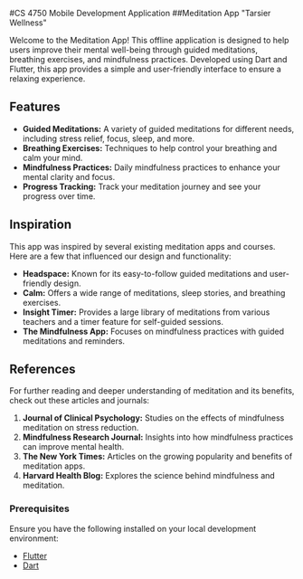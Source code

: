 #CS 4750 Mobile Development Application
##Meditation App "Tarsier Wellness"

Welcome to the Meditation App! This offline application is designed to help users improve their mental well-being through guided meditations, breathing exercises, and mindfulness practices. Developed using Dart and Flutter, this app provides a simple and user-friendly interface to ensure a relaxing experience.

## Features

- **Guided Meditations:** A variety of guided meditations for different needs, including stress relief, focus, sleep, and more.
- **Breathing Exercises:** Techniques to help control your breathing and calm your mind.
- **Mindfulness Practices:** Daily mindfulness practices to enhance your mental clarity and focus.
- **Progress Tracking:** Track your meditation journey and see your progress over time.

## Inspiration

This app was inspired by several existing meditation apps and courses. Here are a few that influenced our design and functionality:

- **Headspace:** Known for its easy-to-follow guided meditations and user-friendly design.
- **Calm:** Offers a wide range of meditations, sleep stories, and breathing exercises.
- **Insight Timer:** Provides a large library of meditations from various teachers and a timer feature for self-guided sessions.
- **The Mindfulness App:** Focuses on mindfulness practices with guided meditations and reminders.

## References

For further reading and deeper understanding of meditation and its benefits, check out these articles and journals:

1. **Journal of Clinical Psychology:** Studies on the effects of mindfulness meditation on stress reduction.
2. **Mindfulness Research Journal:** Insights into how mindfulness practices can improve mental health.
3. **The New York Times:** Articles on the growing popularity and benefits of meditation apps.
4. **Harvard Health Blog:** Explores the science behind mindfulness and meditation.

### Prerequisites

Ensure you have the following installed on your local development environment:

- [Flutter](https://flutter.dev/docs/get-started/install)
- [Dart](https://dart.dev/get-dart)

